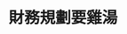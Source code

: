 ---
title: "財務規劃要雞湯"
description: "正能量不一定行!但偶爾來點正能量就行!"
image: 

# Badge style
style:
    background: 
    color: 
---